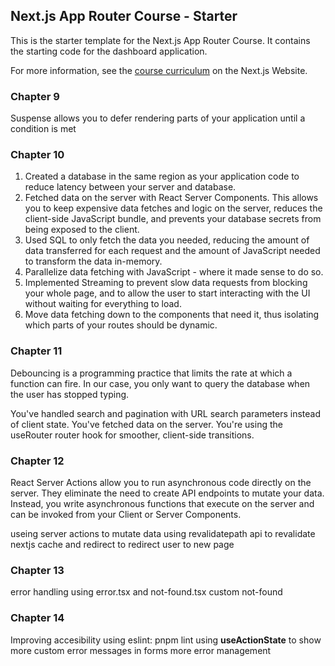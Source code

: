 ## Next.js App Router Course - Starter

This is the starter template for the Next.js App Router Course. It contains the starting code for the dashboard application.

For more information, see the [course curriculum](https://nextjs.org/learn) on the Next.js Website.

### Chapter 9
Suspense allows you to defer rendering parts of your application until a condition is met 

### Chapter 10

1. Created a database in the same region as your application code to reduce latency between your server and database.
2. Fetched data on the server with React Server Components. This allows you to keep expensive data fetches and logic on the server, reduces the client-side JavaScript bundle, and prevents your database secrets from being exposed to the client.
3. Used SQL to only fetch the data you needed, reducing the amount of data transferred for each request and the amount of JavaScript needed to transform the data in-memory.
4. Parallelize data fetching with JavaScript - where it made sense to do so.
5. Implemented Streaming to prevent slow data requests from blocking your whole page, and to allow the user to start interacting with the UI without waiting for everything to load.
6. Move data fetching down to the components that need it, thus isolating which parts of your routes should be dynamic.

### Chapter 11
Debouncing is a programming practice that limits the rate at which a function can fire. In our case, you only want to query the database when the user has stopped typing.

You've handled search and pagination with URL search parameters instead of client state.
You've fetched data on the server.
You're using the useRouter router hook for smoother, client-side transitions.

### Chapter 12
React Server Actions allow you to run asynchronous code directly on the server. They eliminate the need to create API endpoints to mutate your data. Instead, you write asynchronous functions that execute on the server and can be invoked from your Client or Server Components.

useing server actions to mutate data 
using revalidatepath api to revalidate nextjs cache and redirect to redirect user to new page

### Chapter 13

error handling using error.tsx and not-found.tsx
custom not-found 

### Chapter 14

Improving accesibility
using eslint: pnpm lint
using **useActionState** to show more custom error messages in forms
more error management 